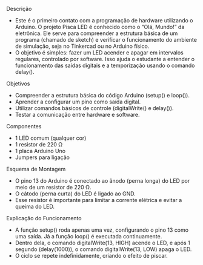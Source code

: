 Descrição
- Este é o primeiro contato com a programação de hardware utilizando o Arduino. O projeto Pisca LED é conhecido como o “Olá, Mundo!” da eletrônica. Ele serve para compreender a estrutura básica de um programa (chamado de sketch) e verificar o funcionamento do ambiente de simulação, seja no Tinkercad ou no Arduino físico.
- O objetivo é simples: fazer um LED acender e apagar em intervalos regulares, controlado por software. Isso ajuda o estudante a entender o funcionamento das saídas digitais e a temporização usando o comando delay().

Objetivos
- Compreender a estrutura básica do código Arduino (setup() e loop()).
- Aprender a configurar um pino como saída digital.
- Utilizar comandos básicos de controle (digitalWrite() e delay()).
- Testar a comunicação entre hardware e software.

Componentes
- 1 LED comum (qualquer cor)
- 1 resistor de 220 Ω
- 1 placa Arduino Uno
- Jumpers para ligação

Esquema de Montagem
- O pino 13 do Arduino é conectado ao ânodo (perna longa) do LED por meio de um resistor de 220 Ω.
- O cátodo (perna curta) do LED é ligado ao GND.
- Esse resistor é importante para limitar a corrente elétrica e evitar a queima do LED.

Explicação do Funcionamento
- A função setup() roda apenas uma vez, configurando o pino 13 como uma saída. Já a função loop() é executada continuamente.
- Dentro dela, o comando digitalWrite(13, HIGH) acende o LED, e após 1 segundo (delay(1000)), o comando digitalWrite(13, LOW) apaga o LED.
- O ciclo se repete indefinidamente, criando o efeito de piscar.
